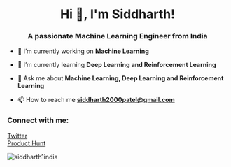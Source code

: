 <h1 align="center">Hi 👋, I'm Siddharth!</h1>
<h3 align="center">A passionate Machine Learning Engineer from India</h3>


- 🔭 I’m currently working on **Machine Learning**

- 🌱 I’m currently learning **Deep Learning and Reinforcement Learning**

- 💬 Ask me about **Machine Learning, Deep Learning and Reinforcement Learning**

- 📫 How to reach me **siddharth2000patel@gmail.com**

<h3 align="left">Connect with me:</h3>
<p align="left">
<a href="https://twitter.com/siddharth1india" target="blank">Twitter</a><br>
  <a href="https://www.producthunt.com/@siddharth1india" target="blank">Product Hunt</a>
</p>


<p><img align="center" src="https://github-readme-stats.vercel.app/api/top-langs?username=siddharth1india&show_icons=true&locale=en&layout=compact" alt="siddharth1india" /></p>

